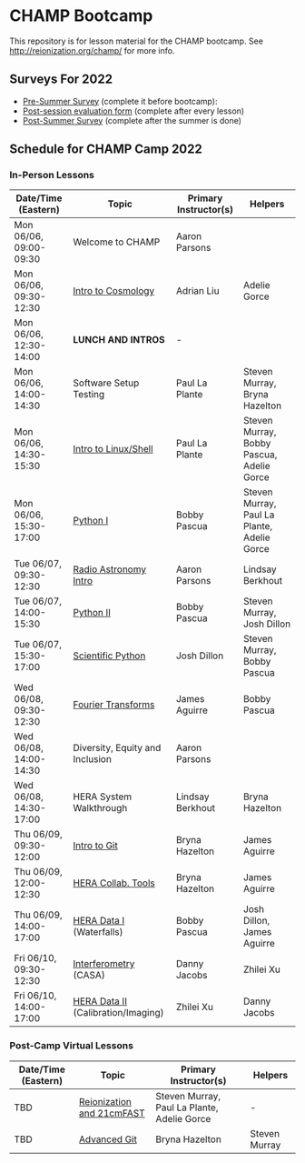 # CHAMP Bootcamp

This repository is for lesson material for the CHAMP bootcamp. See http://reionization.org/champ/ for more info.

## Surveys For 2022

* [Pre-Summer Survey](https://forms.gle/Mgi3heCAcFAgJ4eK8) (complete it before bootcamp): 
* [Post-session evaluation form](https://forms.gle/Un2HSxZShNezrmGDA) (complete after every lesson)
* [Post-Summer Survey](https://forms.gle/9qZRg38acKG9CKrH6) (complete after the summer is done)

## Schedule for CHAMP Camp 2022


### In-Person Lessons
| Date/Time (Eastern)    | Topic                                                | Primary Instructor(s) | Helpers |
| ---------              | -----                                                | --------------------- | ------- |
| Mon 06/06, 09:00-09:30 | Welcome to CHAMP                                     | Aaron Parsons         |         |
| Mon 06/06, 09:30-12:30 | [Intro to Cosmology](Lessons/21cmCosmo)              | Adrian Liu            | Adelie Gorce |
| Mon 06/06, 12:30-14:00 | **LUNCH AND INTROS**                                 | -                     |         |
| Mon 06/06, 14:00-14:30 | Software Setup Testing                               | Paul La Plante        | Steven Murray, Bryna Hazelton        |
| Mon 06/06, 14:30-15:30 | [Intro to Linux/Shell](Lessons/IntroToShell)         | Paul La Plante        | Steven Murray, Bobby Pascua, Adelie Gorce        |
| Mon 06/06, 15:30-17:00 | [Python I](Lessons/IntroPython)                      | Bobby Pascua          | Steven Murray, Paul La Plante, Adelie Gorce        |
| Tue 06/07, 09:30-12:30 | [Radio Astronomy Intro](Lessons/RadioAstronomyIntro) | Aaron Parsons         | Lindsay Berkhout   | 
| Tue 06/07, 14:00-15:30 | [Python II](Lessons/IntroPython)                     | Bobby Pascua          | Steven Murray, Josh Dillon |
| Tue 06/07, 15:30-17:00 | [Scientific Python](Lessons/ScientificPython)        | Josh Dillon           | Steven Murray, Bobby Pascua |
| Wed 06/08, 09:30-12:30 | [Fourier Transforms](Lessons/FourierAnalysis)        | James Aguirre         | Bobby Pascua  |
| Wed 06/08, 14:00-14:30 | Diversity, Equity and Inclusion                      | Aaron Parsons         |   |
| Wed 06/08, 14:30-17:00 | HERA System Walkthrough                              | Lindsay Berkhout      | Bryna Hazelton  |
| Thu 06/09, 09:30-12:00 | [Intro to Git](Lessons/IntroGit)                     | Bryna Hazelton        | James Aguirre  |
| Thu 06/09, 12:00-12:30 | [HERA Collab. Tools](Lessons/CollaborationTools)     | Bryna Hazelton        | James Aguirre  |
| Thu 06/09, 14:00-17:00 | [HERA Data I](Lessons/HERADataPartI) (Waterfalls)    | Bobby Pascua          | Josh Dillon, James Aguirre |
| Fri 06/10, 09:30-12:30 | [Interferometry](Lessons/Interferometry) (CASA)      | Danny Jacobs          | Zhilei Xu     |
| Fri 06/10, 14:00-17:00 | [HERA Data II](Lessons/HERADataPartII) (Calibration/Imaging) | Zhilei Xu     | Danny Jacobs | 

### Post-Camp Virtual Lessons
| Date/Time  (Eastern)   | Topic                                                | Primary Instructor(s) | Helpers |
| ---------              | -----                                                | --------------------- | ------- |
| TBD                    | [Reionization and 21cmFAST](Lessons/ReionizationTheory21cmFAST) | Steven Murray, Paul La Plante, Adelie Gorce |  -  |
| TBD                    | [Advanced Git](Lessons/IntroGit)                     | Bryna Hazelton        | Steven Murray  |

